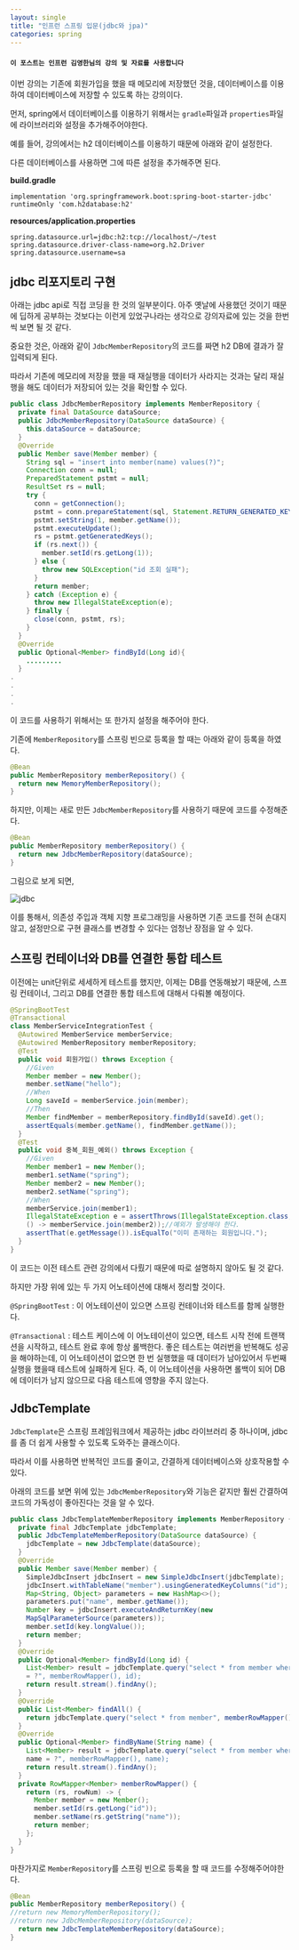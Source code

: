 ```yaml
---
layout: single
title: "인프런 스프링 입문(jdbc와 jpa)"
categories: spring
---
```


#### `이 포스트는 인프런 김영한님의 강의 및 자료를 사용합니다`

이번 강의는 기존에 회원가입을 했을 때 메모리에 저장했던 것을, 데이터베이스를 이용하여 데이터베이스에 저장할 수 있도록 하는 강의이다. 

먼저, spring에서 데이터베이스를 이용하기 위해서는 `gradle`파일과 `properties`파일에 라이브러리와 설정을 추가해주어야한다.

예를 들어, 강의에서는 h2 데이터베이스를 이용하기 때문에 아래와 같이 설정한다.

다른 데이터베이스를 사용하면 그에 따른 설정을 추가해주면 된다.

**build.gradle**

```
implementation 'org.springframework.boot:spring-boot-starter-jdbc'
runtimeOnly 'com.h2database:h2'
```

**resources/application.properties**

```
spring.datasource.url=jdbc:h2:tcp://localhost/~/test
spring.datasource.driver-class-name=org.h2.Driver
spring.datasource.username=sa
```


## jdbc 리포지토리 구현

아래는 jdbc api로 직접 코딩을 한 것의 일부분이다. 아주 옛날에 사용했던 것이기 때문에 딥하게 공부하는 것보다는 이런게 있었구나라는 생각으로 강의자료에 있는 것을 한번씩 보면 될 것 같다. 

중요한 것은, 아래와 같이 `JdbcMemberRepository`의 코드를 짜면 h2 DB에 결과가 잘 입력되게 된다.

따라서 기존에 메모리에 저장을 했을 때 재실행을 데이터가 사라지는 것과는 달리 재실행을 해도 데이터가 저장되어 있는 것을 확인할 수 있다.

```java
public class JdbcMemberRepository implements MemberRepository {
  private final DataSource dataSource;
  public JdbcMemberRepository(DataSource dataSource) {
    this.dataSource = dataSource;
  }
  @Override
  public Member save(Member member) {
    String sql = "insert into member(name) values(?)";
    Connection conn = null;
    PreparedStatement pstmt = null;
    ResultSet rs = null;
    try {
      conn = getConnection();
      pstmt = conn.prepareStatement(sql, Statement.RETURN_GENERATED_KEYS);
      pstmt.setString(1, member.getName());
      pstmt.executeUpdate();
      rs = pstmt.getGeneratedKeys();
      if (rs.next()) {
        member.setId(rs.getLong(1));
      } else {
        throw new SQLException("id 조회 실패");
      }
      return member;
    } catch (Exception e) {
      throw new IllegalStateException(e);
    } finally {
      close(conn, pstmt, rs);
    }
  }
  @Override
  public Optional<Member> findById(Long id){
    .........
  }
.
.
.
.
 ```

이 코드를 사용하기 위해서는 또 한가지 설정을 해주어야 한다.

기존에 `MemberRepository`를 스프링 빈으로 등록을 할 때는 아래와 같이 등록을 하였다.

```java
@Bean
public MemberRepository memberRepository() {
  return new MemoryMemberRepository();
}
```

하지만, 이제는 새로 만든 `JdbcMemberRepository`를 사용하기 때문에 코드를 수정해준다.

```java
@Bean
public MemberRepository memberRepository() {
  return new JdbcMemberRepository(dataSource);
}
```

그림으로 보게 되면,

![jdbc](/images/jdbc.png)

이를 통해서, 의존성 주입과 객체 지향 프로그래밍을 사용하면 기존 코드를 전혀 손대지 않고, 설정만으로 구현 클래스를 변경할 수 있다는 엄청난 장점을 알 수 있다.

## 스프링 컨테이너와 DB를 연결한 통합 테스트

이전에는 unit단위로 세세하게 테스트를 했지만, 이제는 DB를 연동해놨기 때문에, 스프링 컨테이너, 그리고 DB를 연결한 통합 테스트에 대해서 다뤄볼 예정이다.  

```java
@SpringBootTest
@Transactional
class MemberServiceIntegrationTest {
  @Autowired MemberService memberService;
  @Autowired MemberRepository memberRepository;
  @Test
  public void 회원가입() throws Exception {
    //Given
    Member member = new Member();
    member.setName("hello");
    //When
    Long saveId = memberService.join(member);
    //Then
    Member findMember = memberRepository.findById(saveId).get();
    assertEquals(member.getName(), findMember.getName());
  }
  @Test
  public void 중복_회원_예외() throws Exception {
    //Given
    Member member1 = new Member();
    member1.setName("spring");
    Member member2 = new Member();
    member2.setName("spring");
    //When
    memberService.join(member1);
    IllegalStateException e = assertThrows(IllegalStateException.class,
    () -> memberService.join(member2));//예외가 발생해야 한다.
    assertThat(e.getMessage()).isEqualTo("이미 존재하는 회원입니다.");
  }
}
```

이 코드는 이전 테스트 관련 강의에서 다뤘기 때문에 따로 설명하지 않아도 될 것 같다.

하지만 가장 위에 있는 두 가지 어노테이션에 대해서 정리할 것이다.

`@SpringBootTest` : 이 어노테이션이 있으면 스프링 컨테이너와 테스트를 함께 실행한다.

`@Transactional` : 테스트 케이스에 이 어노테이션이 있으면, 테스트 시작 전에 트랜잭션을 시작하고, 테스트 완료 후에 항상 롤백한다. 좋은 테스트는 여러번을 반복해도 성공을 해야하는데, 이 어노테이션이 없으면 한 번 실행했을 때 데이터가 남아있어서 두번째 실행을 했을때 테스트에 실패하게 된다. 즉, 이 어노테이션을 사용하면 롤백이 되어 DB에 데이터가 남지 않으므로 다음 테스트에 영향을 주지 않는다.

## JdbcTemplate

`JdbcTemplate`은 스프링 프레임워크에서 제공하는 jdbc 라이브러리 중 하나이며, jdbc를 좀 더 쉽게 사용할 수 있도록 도와주는 클래스이다. 

따라서 이를 사용하면 반복적인 코드를 줄이고, 간결하게 데이터베이스와 상호작용할 수 있다.

아래의 코드를 보면 위에 있는 `JdbcMemberRepository`와 기능은 같지만 훨씬 간결하여 코드의 가독성이 좋아진다는 것을 알 수 있다.

```java
public class JdbcTemplateMemberRepository implements MemberRepository {
  private final JdbcTemplate jdbcTemplate;
  public JdbcTemplateMemberRepository(DataSource dataSource) {
    jdbcTemplate = new JdbcTemplate(dataSource);
  }
  @Override
  public Member save(Member member) {
    SimpleJdbcInsert jdbcInsert = new SimpleJdbcInsert(jdbcTemplate);
    jdbcInsert.withTableName("member").usingGeneratedKeyColumns("id");
    Map<String, Object> parameters = new HashMap<>();
    parameters.put("name", member.getName());
    Number key = jdbcInsert.executeAndReturnKey(new
    MapSqlParameterSource(parameters));
    member.setId(key.longValue());
    return member;
  }
  @Override
  public Optional<Member> findById(Long id) {
    List<Member> result = jdbcTemplate.query("select * from member where id 
    = ?", memberRowMapper(), id);
    return result.stream().findAny();
  }
  @Override
  public List<Member> findAll() {
    return jdbcTemplate.query("select * from member", memberRowMapper());
  }
  @Override
  public Optional<Member> findByName(String name) {
    List<Member> result = jdbcTemplate.query("select * from member where 
    name = ?", memberRowMapper(), name);
    return result.stream().findAny();
  }
  private RowMapper<Member> memberRowMapper() {
    return (rs, rowNum) -> {
      Member member = new Member();
      member.setId(rs.getLong("id"));
      member.setName(rs.getString("name"));
      return member;
    };
  }
}
```

마찬가지로 `MemberRepository`를 스프링 빈으로 등록을 할 때 코드를 수정해주어야한다.

```java
@Bean
public MemberRepository memberRepository() {
//return new MemoryMemberRepository();
//return new JdbcMemberRepository(dataSource);
  return new JdbcTemplateMemberRepository(dataSource);
}
```
